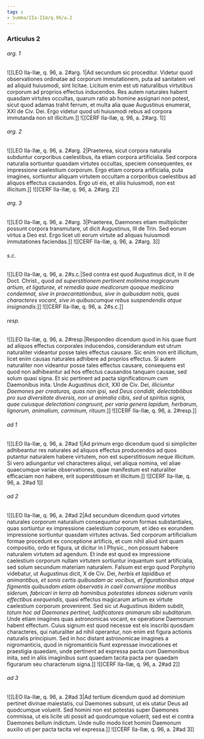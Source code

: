 ```yaml
---
tags : 
- Summa/IIa-IIæ/q.96/a.2
---
```


### Articulus 2

###### arg. 1
![[LEO IIa-IIæ, q. 96, a. 2#arg. 1|Ad secundum sic proceditur. Videtur quod observationes ordinatae ad corporum immutationem, puta ad sanitatem vel ad aliquid huiusmodi, sint licitae. Licitum enim est uti naturalibus virtutibus corporum ad proprios effectus inducendos. Res autem naturales habent quasdam virtutes occultas, quarum ratio ab homine assignari non potest, sicut quod adamas trahit ferrum, et multa alia quae Augustinus enumerat, XXI de Civ. Dei. Ergo videtur quod uti huiusmodi rebus ad corpora immutanda non sit illicitum.]]
![[CERF IIa-IIæ, q. 96, a. 2#arg. 1]]

###### arg. 2
![[LEO IIa-IIæ, q. 96, a. 2#arg. 2|Praeterea, sicut corpora naturalia subduntur corporibus caelestibus, ita etiam corpora artificialia. Sed corpora naturalia sortiuntur quasdam virtutes occultas, speciem consequentes, ex impressione caelestium corporum. Ergo etiam corpora artificialia, puta imagines, sortiuntur aliquam virtutem occultam a corporibus caelestibus ad aliquos effectus causandos. Ergo uti eis, et aliis huiusmodi, non est illicitum.]]
![[CERF IIa-IIæ, q. 96, a. 2#arg. 2]]

###### arg. 3
![[LEO IIa-IIæ, q. 96, a. 2#arg. 3|Praeterea, Daemones etiam multipliciter possunt corpora transmutare, ut dicit Augustinus, III de Trin. Sed eorum virtus a Deo est. Ergo licet uti eorum virtute ad aliquas huiusmodi immutationes faciendas.]]
![[CERF IIa-IIæ, q. 96, a. 2#arg. 3]]

###### s.c.
![[LEO IIa-IIæ, q. 96, a. 2#s.c.|Sed contra est quod Augustinus dicit, in II de Doct. Christ., quod *ad superstitionem pertinent molimina magicarum artium, et ligaturae, et remedia quae medicorum quoque medicina condemnat, sive in praecantationibus, sive in quibusdam notis, quas characteres vocant, sive in quibuscumque rebus suspendendis atque insignandis*.]]
![[CERF IIa-IIæ, q. 96, a. 2#s.c.]]

###### resp.
![[LEO IIa-IIæ, q. 96, a. 2#resp.|Respondeo dicendum quod in his quae fiunt ad aliquos effectus corporales inducendos, considerandum est utrum naturaliter videantur posse tales effectus causare. Sic enim non erit illicitum, licet enim causas naturales adhibere ad proprios effectus. Si autem naturaliter non videantur posse tales effectus causare, consequens est quod non adhibeantur ad hos effectus causandos tanquam causae, sed solum quasi signa. Et sic pertinent ad pacta significationum cum Daemonibus inita. Unde Augustinus dicit, XXI de Civ. Dei, *illiciuntur Daemones per creaturas, quas non ipsi, sed Deus condidit, delectabilibus pro sua diversitate diversis, non ut animalia cibis, sed ut spiritus signis, quae cuiusque delectationi congruunt, per varia genera lapidum, herbarum, lignorum, animalium, carminum, rituum*.]]
![[CERF IIa-IIæ, q. 96, a. 2#resp.]]

###### ad 1
![[LEO IIa-IIæ, q. 96, a. 2#ad 1|Ad primum ergo dicendum quod si simpliciter adhibeantur res naturales ad aliquos effectus producendos ad quos putantur naturalem habere virtutem, non est superstitiosum neque illicitum. Si vero adiungantur vel characteres aliqui, vel aliqua nomina, vel aliae quaecumque variae observationes, quae manifestum est naturaliter efficaciam non habere, erit superstitiosum et illicitum.]]
![[CERF IIa-IIæ, q. 96, a. 2#ad 1]]

###### ad 2
![[LEO IIa-IIæ, q. 96, a. 2#ad 2|Ad secundum dicendum quod virtutes naturales corporum naturalium consequuntur eorum formas substantiales, quas sortiuntur ex impressione caelestium corporum, et ideo ex eorundem impressione sortiuntur quasdam virtutes activas. Sed corporum artificialium formae procedunt ex conceptione artificis, et cum nihil aliud sint quam compositio, ordo et figura, ut dicitur in I Physic., non possunt habere naturalem virtutem ad agendum. Et inde est quod ex impressione caelestium corporum nullam virtutem sortiuntur inquantum sunt artificialia, sed solum secundum materiam naturalem. Falsum est ergo quod Porphyrio videbatur, ut Augustinus dicit, X de Civ. Dei, *herbis et lapidibus et animantibus, et sonis certis quibusdam ac vocibus, et figurationibus atque figmentis quibusdam etiam observatis in caeli conversione motibus siderum, fabricari in terra ab hominibus potestates idoneas siderum variis effectibus exequendis*, quasi effectus magicarum artium ex virtute caelestium corporum provenirent. Sed sic ut Augustinus ibidem subdit, *totum hoc ad Daemones pertinet, ludificatores animarum sibi subditarum*. Unde etiam imagines quas astronomicas vocant, ex operatione Daemonum habent effectum. Cuius signum est quod necesse est eis inscribi quosdam characteres, qui naturaliter ad nihil operantur, non enim est figura actionis naturalis principium. Sed in hoc distant astronomicae imagines a nigromanticis, quod in nigromanticis fiunt expressae invocationes et praestigia quaedam, unde pertinent ad expressa pacta cum Daemonibus inita, sed in aliis imaginibus sunt quaedam tacita pacta per quaedam figurarum seu characterum signa.]]
![[CERF IIa-IIæ, q. 96, a. 2#ad 2]]

###### ad 3
![[LEO IIa-IIæ, q. 96, a. 2#ad 3|Ad tertium dicendum quod ad dominium pertinet divinae maiestatis, cui Daemones subsunt, ut eis utatur Deus ad quodcumque voluerit. Sed homini non est potestas super Daemones commissa, ut eis licite uti possit ad quodcumque voluerit, sed est ei contra Daemones bellum indictum. Unde nullo modo licet homini Daemonum auxilio uti per pacta tacita vel expressa.]]
![[CERF IIa-IIæ, q. 96, a. 2#ad 3]]

